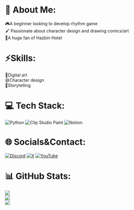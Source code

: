 # 💫 About Me:
🎮A beginner looking to develop rhythm game<br/>
🖌 Passionate about character design and drawing comics/art<br/>
🏨A huge fan of Hazbin Hotel


# ⚡Skills:
‍🎨Digital art<br/>
😄Character design<br/>
📝Storytelling<br/>

# 💻 Tech Stack:
![Python](https://img.shields.io/badge/python-3670A0?style=flat&logo=python&logoColor=ffdd54) ![Clip Studio Paint](https://img.shields.io/badge/ClipStudioPaint-%23CFD3D3.svg?style=flat&logo=ClipStudioPaint&logoColor=white) ![Notion](https://img.shields.io/badge/Notion-%23000000.svg?style=flat&logo=notion&logoColor=white)


# 🌐 Socials&Contact:
[![Discord](https://img.shields.io/badge/Discord-%237289DA.svg?logo=discord&logoColor=white)](https://discord.gg/hyungsin)
[![X](https://img.shields.io/badge/X-black.svg?logo=X&logoColor=white)](https://x.com/greening_777) [![YouTube](https://img.shields.io/badge/YouTube-%23FF0000.svg?logo=YouTube&logoColor=white)](https://youtube.com/@greening_777) 


# 📊 GitHub Stats:
![](https://github-readme-stats.vercel.app/api?username=greening777&theme=gotham&hide_border=false&include_all_commits=false&count_private=false)<br/>
![](https://github-readme-streak-stats.herokuapp.com/?user=greening777&theme=gotham&hide_border=false)<br/>
![](https://github-readme-stats.vercel.app/api/top-langs/?username=greening777&theme=gotham&hide_border=false&include_all_commits=false&count_private=false&layout=compact)


<!-- Proudly created with GPRM ( https://gprm.itsvg.in ) -->
